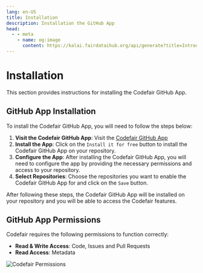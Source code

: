 ```yaml
---
lang: en-US
title: Installation
description: Installation the GitHub App
head:
  - - meta
    - name: og:image
      content: https://kalai.fairdataihub.org/api/generate?title=Introduction%20to%20the%20Codefair%20Portal&description=&app=codefair-docs&org=fairdataihub
---
```


# Installation

This section provides instructions for installing the Codefair GitHub App.

## GitHub App Installation

To install the Codefair GitHub App, you will need to follow the steps below:

1. **Visit the Codefair GitHub App**: Visit the [Codefair GitHub App](https://github.com/marketplace/codefair-app)
2. **Install the App**: Click on the `Install it for free` button to install the Codefair GitHub App on your repository.
3. **Configure the App**: After installing the Codefair GitHub App, you will need to configure the app by providing the necessary permissions and access to your repository.
4. **Select Repositories**: Choose the repositories you want to enable the Codefair GitHub App for and click on the `Save` button.

After following these steps, the Codefair GitHub App will be installed on your repository and you will be able to access the Codefair features.

## GitHub App Permissions

Codefair requires the following permissions to function correctly:

- **Read & Write Access**: Code, Issues and Pull Requests
- **Read Access**: Metadata

![Codefair Permissions](/codefair-permissions.png)
